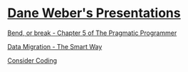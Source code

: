 # [Dane Weber's Presentations](https://daneweber.github.io/presentations/)

[Bend, or break - Chapter 5 of The Pragmatic Programmer](https://daneweber.github.io/presentations/PragmaticProgrammer/Ch5-bend-or-break.html)

[Data Migration - The Smart Way](https://daneweber.github.io/presentations/DataMigration/dataMigration.html)

[Consider Coding](https://daneweber.github.io/presentations/DataMigration/considerCoding.html)
